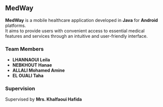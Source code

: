 ## MedWay

**MedWay** is a mobile healthcare application developed in **Java** for **Android** platforms.  
It aims to provide users with convenient access to essential medical features and services through an intuitive and user-friendly interface.

### Team Members
- **LHANNAOUI Leila**
- **NEBKHOUT Hanae**
- **ALLALI Mohamed Amine**
- **EL OUALI Taha**

### Supervision
Supervised by **Mrs. Khalfaoui Hafida**

